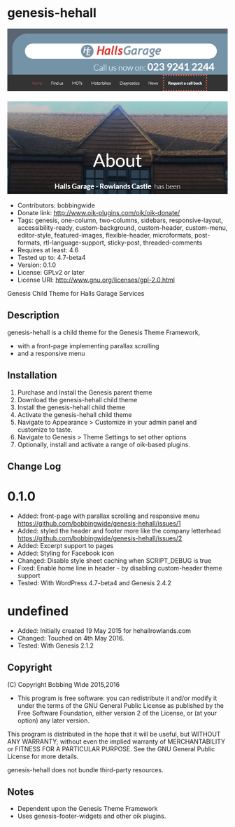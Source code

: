 # genesis-hehall 
![screenshot](https://raw.githubusercontent.com/bobbingwide/genesis-hehall/master/screenshot.png)
* Contributors: bobbingwide
* Donate link: http://www.oik-plugins.com/oik/oik-donate/
* Tags: genesis, one-column, two-columns, sidebars, responsive-layout, accessibility-ready, custom-background, custom-header, custom-menu, editor-style, featured-images, flexible-header, microformats, post-formats, rtl-language-support, sticky-post, threaded-comments
* Requires at least: 4.6
* Tested up to: 4.7-beta4
* Version: 0.1.0
* License: GPLv2 or later
* License URI: http://www.gnu.org/licenses/gpl-2.0.html

Genesis Child Theme for Halls Garage Services

## Description 
genesis-hehall is a child theme for the Genesis Theme Framework,

* with a front-page implementing parallax scrolling
* and a responsive menu

## Installation 

1. Purchase and Install the Genesis parent theme
2. Download the genesis-hehall child theme
3. Install the genesis-hehall child theme
4. Activate the genesis-hehall child theme
5. Navigate to Appearance > Customize in your admin panel and customize to taste.
6. Navigate to Genesis > Theme Settings to set other options
7. Optionally, install and activate a range of oik-based plugins.


## Change Log 
# 0.1.0 
* Added: front-page with parallax scrolling and responsive menu https://github.com/bobbingwide/genesis-hehall/issues/1
* Added: styled the header and footer more like the company letterhead https://github.com/bobbingwide/genesis-hehall/issues/2
* Added: Excerpt support to pages
* Added: Styling for Facebook icon
* Changed: Disable style sheet caching when SCRIPT_DEBUG is true
* Fixed: Enable home line in header - by disabling custom-header theme support
* Tested: With WordPress 4.7-beta4 and Genesis 2.4.2

# undefined 
* Added: Initially created 19 May 2015 for hehallrowlands.com
* Changed: Touched on 4th May 2016.
* Tested: With Genesis 2.1.2


## Copyright 
(C) Copyright Bobbing Wide 2015,2016

* This program is free software: you can redistribute it and/or modify
it under the terms of the GNU General Public License as published by
the Free Software Foundation, either version 2 of the License, or
(at your option) any later version.

This program is distributed in the hope that it will be useful,
but WITHOUT ANY WARRANTY; without even the implied warranty of
MERCHANTABILITY or FITNESS FOR A PARTICULAR PURPOSE. See the
GNU General Public License for more details.

genesis-hehall does not bundle third-party resources.

## Notes 
* Dependent upon the Genesis Theme Framework
* Uses genesis-footer-widgets and other oik plugins.



